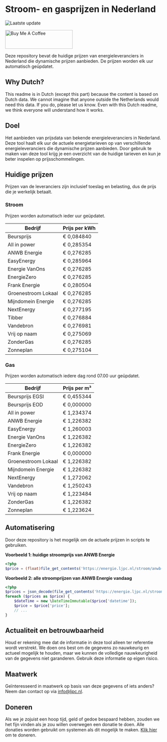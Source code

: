 # Stroom- en gasprijzen in Nederland

![Laatste update](https://img.shields.io/badge/laatste%20update-2023--11--25%2012%3A00%20CET-brightgreen)

<a href="https://www.buymeacoffee.com/Lars-" target="_blank"><img src="https://cdn.buymeacoffee.com/buttons/v2/default-orange.png" alt="Buy Me A Coffee" height="60" style="height: 60px !important;width: 217px !important;" ></a>

Deze repository bevat de huidige prijzen van energieleveranciers in Nederland die dynamische prijzen aanbieden. De prijzen worden elk uur automatisch geüpdatet.

## Why Dutch?

This readme is in Dutch (except this part) because the content is based on Dutch data. We cannot imagine that anyone outside the Netherlands would need this data. If you do, please let us know. Even with this Dutch readme, we think
everyone will understand how it works.

## Doel

Het aanbieden van prijsdata van bekende energieleveranciers in Nederland. Deze tool haalt elk uur de actuele energietarieven op van verschillende energieleveranciers die dynamische prijzen aanbieden. Door gebruik te maken van deze tool
krijg je een overzicht van de huidige tarieven en kun je beter inspelen op prijsschommelingen.

## Huidige prijzen

Prijzen van de leveranciers zijn inclusief toeslag en belasting, dus de prijs die je werkelijk betaalt.

### Stroom

Prijzen worden automatisch ieder uur geüpdatet.

 Bedrijf | Prijs per kWh 
---------|---------------
Beursprijs | € 0,084840
All in power | € 0,285354
ANWB Energie | € 0,276285
EasyEnergy | € 0,285964
Energie VanOns | € 0,276285
EnergieZero | € 0,276285
Frank Energie | € 0,280504
Groenestroom Lokaal | € 0,276285
Mijndomein Energie | € 0,276285
NextEnergy | € 0,277195
Tibber | € 0,276884
Vandebron | € 0,276981
Vrij op naam | € 0,275069
ZonderGas | € 0,276285
Zonneplan | € 0,275104


### Gas

Prijzen worden automatisch iedere dag rond 07.00 uur geüpdatet.

 Bedrijf | Prijs per m³ 
---------|--------------
Beursprijs EGSI | € 0,455344
Beursprijs EOD | € 0,000000
All in power | € 1,234374
ANWB Energie | € 1,226382
EasyEnergy | € 1,260003
Energie VanOns | € 1,226382
EnergieZero | € 1,226382
Frank Energie | € 0,000000
Groenestroom Lokaal | € 1,226382
Mijndomein Energie | € 1,226382
NextEnergy | € 1,272062
Vandebron | € 1,250243
Vrij op naam | € 1,223484
ZonderGas | € 1,226382
Zonneplan | € 1,223624


## Automatisering

Door deze repository is het mogelijk om de actuele prijzen in scripts te gebruiken.

**Voorbeeld 1: huidige stroomprijs van ANWB Energie**

```php
<?php
$price = (float)file_get_contents('https://energie.ljpc.nl/stroom/anwb-energie-nu.txt');

```

**Voorbeeld 2: alle stroomprijzen van ANWB Energie vandaag**

```php
<?php
$prices = json_decode(file_get_contents('https://energie.ljpc.nl/stroom/all-in-power-vandaag.json'),true);
foreach ($prices as $price) {
    $dateTime = new \DateTimeImmutable($price['datetime']);
    $price = $price['price'];
    // ...
}
```

## Actualiteit en betrouwbaarheid

Houd er rekening mee dat de informatie in deze tool alleen ter referentie wordt verstrekt. We doen ons best om de gegevens zo nauwkeurig en actueel mogelijk te houden, maar we kunnen de volledige nauwkeurigheid van de gegevens niet
garanderen. Gebruik deze informatie op eigen risico.

## Maatwerk

Geïnteresseerd in maatwerk op basis van deze gegevens of iets anders? Neem dan contact op
via [info@ljpc.nl](mailto:info@ljpc.nl?subject=Energie%20prijzen).

## Doneren

Als we je zojuist een hoop tijd, geld of gedoe bespaard hebben, zouden we het fijn vinden als je zou willen overwegen een
donatie te doen. Alle donaties worden gebruikt om systemen als dit mogelijk te
maken. [Klik hier](https://www.buymeacoffee.com/Lars-) om te doneren.
